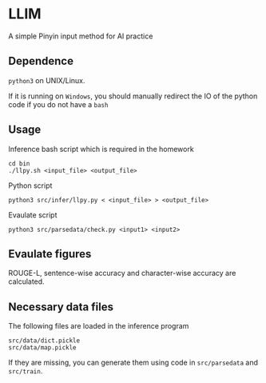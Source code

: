 LLIM
===

A simple Pinyin input method for AI practice

## Dependence
`python3` on UNIX/Linux.

If it is running on `Windows`, you should manually redirect the IO of the python code if you do not have a `bash`

## Usage
Inference bash script which is required in the homework

```
cd bin
./llpy.sh <input_file> <output_file>
```

Python script

```
python3 src/infer/llpy.py < <input_file> > <output_file>
```

Evaulate script

```
python3 src/parsedata/check.py <input1> <input2>
```

## Evaulate figures
ROUGE-L, sentence-wise accuracy and character-wise accuracy are calculated.

## Necessary data files
The following files are loaded in the inference program

```
src/data/dict.pickle
src/data/map.pickle
```

If they are missing, you can generate them using code in `src/parsedata` and `src/train`.
